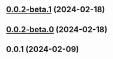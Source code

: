 

## [0.0.2-beta.1](https://github.com/hezhongfeng/detect-browser-navigation-in-vue-router/compare/0.0.2-beta.0...0.0.2-beta.1) (2024-02-18)

## [0.0.2-beta.0](https://github.com/hezhongfeng/detect-browser-navigation-in-vue-router/compare/0.0.1...0.0.2-beta.0) (2024-02-18)

## 0.0.1 (2024-02-09)
